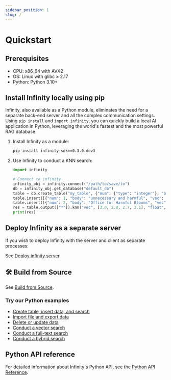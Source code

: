 ```yaml
---
sidebar_position: 1
slug: /
---
```


# Quickstart

## Prerequisites

- CPU: x86_64 with AVX2
- OS: Linux with glibc &ge; 2.17
- Python: Python 3.10+

## Install Infinity locally using pip

Infinity, also available as a Python module, eliminates the need for a separate back-end server and all the complex communication settings. Using `pip install` and `import infinity`, you can quickly build a local AI application in Python, leveraging the world's fastest and the most powerful RAG database:

1. Install Infinity as a module:
   ```bash
   pip install infinity-sdk==0.3.0.dev3
   ```
2. Use Infinity to conduct a KNN search:
   ```python
   import infinity

   # Connect to infinity
   infinity_obj = infinity.connect("/path/to/save/to")
   db = infinity_obj.get_database("default_db")
   table = db.create_table("my_table", {"num": {"type": "integer"}, "body": {"type": "varchar"}, "vec": {"type": "vector, 4, float"}})
   table.insert([{"num": 1, "body": "unnecessary and harmful", "vec": [1.0, 1.2, 0.8, 0.9]}])
   table.insert([{"num": 2, "body": "Office for Harmful Blooms", "vec": [4.0, 4.2, 4.3, 4.5]}])
   res = table.output(["*"]).knn("vec", [3.0, 2.8, 2.7, 3.1], "float", "ip", 2).to_pl()
   print(res)
   ```

## Deploy Infinity as a separate server

If you wish to deploy Infinity with the server and client as separate processes: 

See [Deploy infinity server](https://infiniflow.org/docs/dev/deploy_infinity_server).

## 🛠️ Build from Source

See [Build from Source](https://infiniflow.org/docs/dev/build_from_source).

### Try our Python examples

- [Create table, insert data, and search](https://github.com/infiniflow/infinity/blob/main/example/simple_example.py)
- [Import file and export data](https://github.com/infiniflow/infinity/blob/main/example/import_data.py)
- [Delete or update data](https://github.com/infiniflow/infinity/blob/main/example/delete_update_data.py)
- [Conduct a vector search](https://github.com/infiniflow/infinity/blob/main/example/vector_search.py)
- [Conduct a full-text search](https://github.com/infiniflow/infinity/blob/main/example/fulltext_search.py)
- [Conduct a hybrid search](https://github.com/infiniflow/infinity/blob/main/example/hybrid_search.py)

## Python API reference

For detailed information about Infinity's Python API, see the [Python API Reference](../references/pysdk_api_reference.md).
